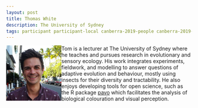 ```yaml
---
layout: post
title: Thomas White
description: The University of Sydney
tags: participant participant-local canberra-2019-people canberra-2019-participant
---
```

<img align="left" width="150" height="150" src="/assets/people/White_Thomas.jpg" alt="Thomas White"/>Tom is a lecturer at The University of Sydney where he teaches and pursues research in evolutionary and sensory ecology. His work integrates experiments, fieldwork, and modelling to answer questions of adaptive evolution and behaviour, mostly using insects for their diversity and tractability. He also enjoys developing tools for open science, such as the R package <a href="https://tomwhite.io/software/">pavo</a> which facilitates the analysis of biological colouration and visual perception.  

<a href="https://tomwhite.io" title="Homepage" target="_blank" rel="noopener">
  <i class="fa fa-home fa-2x" style="color:#4FB3A9"></i>
</a>&nbsp;
<a href="https://github.com/thomased" title="GitHub" target="_blank" rel="noopener">
  <i class="fa fa-github fa-2x" style="color:#4FB3A9"></i>
</a>